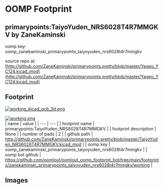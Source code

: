 # OOMP Footprint  
## primarypoints:TaiyoYuden_NRS6028T4R7MMGKV  by ZaneKaminski  
  
oomp key: oomp_zanekaminski_primarypoints_taiyoyuden_nrs6028t4r7mmgkv  
  
source repo at: [http://github.com/ZaneKaminski/primarypoints.pretty/blob/master/Yageo_YC124.kicad_mod](http://github.com/ZaneKaminski/primarypoints.pretty/blob/master/Yageo_YC124.kicad_mod)  
## Footprint  
  
[![working_kicad_pcb_3d.png](working_kicad_pcb_3d_600.png)](working_kicad_pcb_3d.png)  
  
[![working.png](working_600.png)](working.png)  
| name | value | 
| --- | --- | 
| footprint name | primarypoints:TaiyoYuden_NRS6028T4R7MMGKV | 
| footprint description | None | 
| number of pads | 2 | 
| github path | http://github.com/ZaneKaminski/primarypoints.pretty/blob/master/TaiyoYuden_NRS6028T4R7MMGKV.kicad_mod | 
| oomp key | oomp_zanekaminski_primarypoints_taiyoyuden_nrs6028t4r7mmgkv | 
| oomp bot github | https://github.com/oomlout/oomlout_oomp_footprint_bot/tree/main/footprints/zanekaminski_primarypoints_taiyoyuden_nrs6028t4r7mmgkv/working | 
## Images  
